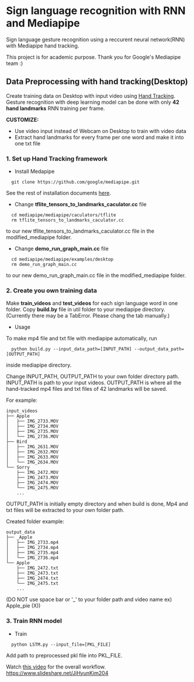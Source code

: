 # Sign language recognition with RNN and Mediapipe
Sign language gesture recognition using a reccurent neural network(RNN) with Mediapipe hand tracking. 

This project is for academic purpose. Thank you for Google's Mediapipe team :)

## Data Preprocessing with hand tracking(Desktop)
Create training data on Desktop with input video using [Hand Tracking](https://github.com/google/mediapipe/blob/master/mediapipe/docs/hand_tracking_mobile_gpu.md).
Gesture recognition with deep learning model can be done with only **42 hand landmarks** RNN training per frame.

**CUSTOMIZE:**
- Use video input instead of Webcam on Desktop to train with video data
- Extract hand landmarks for every frame per one word and make it into one txt file

### 1. Set up Hand Tracking framework
* Install Medapipe
```shell
  git clone https://github.com/google/mediapipe.git
```
See the rest of installation documents [here](https://mediapipe.readthedocs.io/en/latest/install.html).
* Change **tflite_tensors_to_landmarks_caculator.cc** file
```shell
  cd mediapipe/mediapipe/caculators/tflite
  rm tflite_tensors_to_landmarks_caculator.cc
```
to our new tflite_tensors_to_landmarks_caculator.cc file in the modified_mediapipe folder.

* Change **demo_run_graph_main.cc** file 
```shell
  cd mediapipe/mediapipe/examples/desktop
  rm demo_run_graph_main.cc
```
to our new demo_run_graph_main.cc file in the modified_mediapipe folder.

### 2. Create you own training data
Make **train_videos** and **test_videos** for each sign language word in one folder. Copy **build.by** file in util folder to your mediapipe directory. (Currently there may be a TabError. Please chang the tab manually.)
* Usage

To make mp4 file and txt file with mediapipe automatically, run
```shell
  python build.py --input_data_path=[INPUT_PATH] --output_data_path=[OUTPUT_PATH]
```
inside mediapipe directory.

Change INPUT_PATH, OUTPUT_PATH to your own folder directory path. INPUT_PATH is path to your input videos. OUTPUT_PATH is where all the hand-tracked mp4 files and txt files of 42 landmarks will be saved.

For example:
```shell
input_videos
├── Apple
│   ├── IMG_2733.MOV
│   ├── IMG_2734.MOV
│   ├── IMG_2735.MOV
│   └── IMG_2736.MOV
├── Bird
│   ├── IMG_2631.MOV
│   ├── IMG_2632.MOV
│   ├── IMG_2633.MOV
│   └── IMG_2634.MOV
└── Sorry
    ├── IMG_2472.MOV
    ├── IMG_2473.MOV
    ├── IMG_2474.MOV
    └── IMG_2475.MOV
    ...
```
OUTPUT_PATH is initially empty directory and when build is done, Mp4 and txt files will be extracted to your own folder path. 

Created folder example:
```shell
output_data
├── _Apple
│   ├── IMG_2733.mp4
│   ├── IMG_2734.mp4
│   ├── IMG_2735.mp4
│   └── IMG_2736.mp4
└── Apple
    ├── IMG_2472.txt
    ├── IMG_2473.txt
    ├── IMG_2474.txt
    └── IMG_2475.txt
    ...
```
(DO NOT use space bar or '_' to your folder path and video name ex) Apple_pie (X))


### 3. Train RNN model

* Train
```shell
  python LSTM.py --input_file=[PKL_FILE]
```
Add path to preprocessed pkl file into PKL_FILE.

Watch [this video](https://www.youtube.com/watch?v=5epWNiv5EKk&t=77s) for the overall workflow.
https://www.slideshare.net/JiHyunKim204




